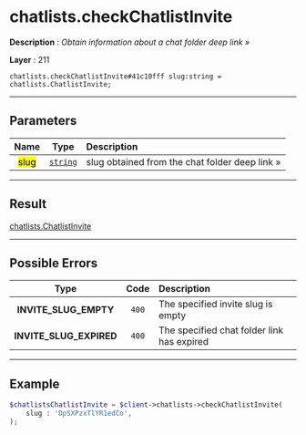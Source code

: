# chatlists.checkChatlistInvite

**Description** : *Obtain information about a chat folder deep link &raquo;*

**Layer** : 211

```tl
chatlists.checkChatlistInvite#41c10fff slug:string = chatlists.ChatlistInvite;
```

---

## Parameters

| Name | Type | Description |
| :---: | :---: | :--- |
| <mark>slug</mark> | [`string`](type/string) | slug obtained from the chat folder deep link » |

---

## Result

[chatlists.ChatlistInvite](type/chatlists.ChatlistInvite)

---

## Possible Errors

| Type | Code | Description |
| :---: | :---: | :--- |
| **INVITE_SLUG_EMPTY** | `400` | The specified invite slug is empty |
| **INVITE_SLUG_EXPIRED** | `400` | The specified chat folder link has expired |

---

## Example

```php
$chatlistsChatlistInvite = $client->chatlists->checkChatlistInvite(
	slug : 'DpSXPzxTlYR1edCo',
);
```